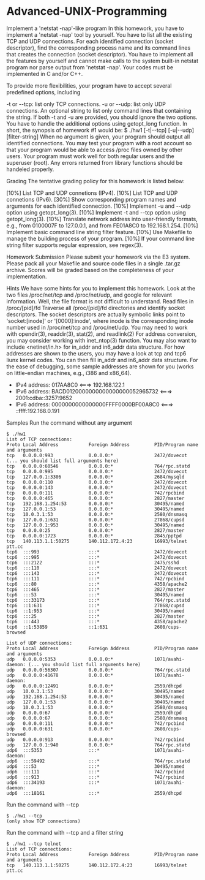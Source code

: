 # Advanced-UNIX-Programming
Implement a 'netstat -nap'-like program
In this homework, you have to implement a 'netstat -nap' tool by yourself. You have to list all the existing TCP and UDP connections. For each identified connection (socket descriptor), find the corresponding process name and its command lines that creates the connection (socket descriptor). You have to implement all the features by yourself and cannot make calls to the system built-in netstat program nor parse output from 'netstat -nap'. Your codes must be implemented in C and/or C++.

To provide more flexibilities, your program have to accept several predefined options, including

-t or --tcp: list only TCP connections.
-u or --udp: list only UDP connections.
An optional string to list only command lines that containing the string.
If both -t and -u are provided, you should ignore the two options. You have to handle the additional options using getopt_long function. In short, the synopsis of homework #1 would be:
$ ./hw1 [-t|--tcp] [-u|--udp] [filter-string]
When no argument is given, your program should output all identified connections. You may test your program with a root account so that your program would be able to access /proc files owned by other users.
Your program must work well for both regular users and the superuser (root). Any errors returned from library functions should be handeled properly.

Grading
The tentative grading policy for this homework is listed below:

[10%] List TCP and UDP connetions (IPv4).
[10%] List TCP and UDP connetions (IPv6).
[30%] Show corresponding program names and arguments for each identified connection.
[10%] Implement -u and --udp option using getopt_long(3).
[10%] Implement -t and --tcp option using getopt_long(3).
[10%] Translate network address into user-friendly formats, e.g., from 0100007F to 127.0.0.1, and from FE01A8C0 to 192.168.1.254.
[10%] Implement basic command line string filter feature.
[10%] Use Makefile to manage the building process of your program.
[10%] If your command line string filter supports regular expression, see regex(3).

Homework Submission
Please submit your homework via the E3 system. Please pack all your Makefile and source code files in a single .tar.gz archive. Scores will be graded based on the completeness of your implementation.

Hints
We have some hints for you to implement this homework.
Look at the two files /proc/net/tcp and /proc/net/udp, and google for relevant information. Well, the file format is not difficult to understand.
Read files in /proc/[pid]/fd
Traverse all /proc/[pid]/fd directories and identify socket descriptors. The socket descriptors are actually symbolic links point to 'socket:[inode]' or '[0000]:inode', where inode is the corresponding inode number used in /proc/net/tcp and /proc/net/udp.
You may need to work with opendir(3), readdir(3), stat(2), and readlink(2)
For address conversion, you may consider working with inet_ntop(3) function. You may also want to include <netinet/in.h> for in_addr and in6_addr data structure. For how addresses are shown to the users, you may have a look at tcp and tcp6 liunx kernel codes. You can then fill in_addr and in6_addr data structure.
For the ease of debugging, some sample addresses are shown for you (works on little-endian machines, e.g., i386 and x86_64).
- IPv4 address: 017AA8C0 <===> 192.168.122.1
- IPv6 address: BACD0120000000000000000052965732 <===> 2001:cdba::3257:9652
- IPv6 address: 0000000000000000FFFF0000BF00A8C0 <===> ::ffff:192.168.0.191

Samples
Run the command without any argument
```
$ ./hw1
List of TCP connections:
Proto Local Address           Foreign Address         PID/Program name and arguments
tcp   0.0.0.0:993             0.0.0.0:*               2472/dovecot (... you should list full arguments here)
tcp   0.0.0.0:60546           0.0.0.0:*               764/rpc.statd   
tcp   0.0.0.0:995             0.0.0.0:*               2472/dovecot    
tcp   127.0.0.1:3306          0.0.0.0:*               2684/mysqld     
tcp   0.0.0.0:110             0.0.0.0:*               2472/dovecot    
tcp   0.0.0.0:143             0.0.0.0:*               2472/dovecot    
tcp   0.0.0.0:111             0.0.0.0:*               742/rpcbind     
tcp   0.0.0.0:465             0.0.0.0:*               2827/master     
tcp   192.168.1.254:53        0.0.0.0:*               30495/named     
tcp   127.0.0.1:53            0.0.0.0:*               30495/named     
tcp   10.0.3.1:53             0.0.0.0:*               2580/dnsmasq    
tcp   127.0.0.1:631           0.0.0.0:*               27868/cupsd     
tcp   127.0.0.1:953           0.0.0.0:*               30495/named     
tcp   0.0.0.0:25              0.0.0.0:*               2827/master     
tcp   0.0.0.0:1723            0.0.0.0:*               2845/pptpd      
tcp   140.113.1.1:50275       140.112.172.4:23        16993/telnet ptt.cc
tcp6  :::993                  :::*                    2472/dovecot    
tcp6  :::995                  :::*                    2472/dovecot    
tcp6  :::2122                 :::*                    2475/sshd       
tcp6  :::110                  :::*                    2472/dovecot    
tcp6  :::143                  :::*                    2472/dovecot    
tcp6  :::111                  :::*                    742/rpcbind     
tcp6  :::80                   :::*                    4358/apache2    
tcp6  :::465                  :::*                    2827/master     
tcp6  :::53                   :::*                    30495/named     
tcp6  :::33173                :::*                    764/rpc.statd   
tcp6  ::1:631                 :::*                    27868/cupsd     
tcp6  ::1:953                 :::*                    30495/named     
tcp6  :::25                   :::*                    2827/master     
tcp6  :::443                  :::*                    4358/apache2    
tcp6  ::1:53859               ::1:631                 2608/cups-browsed

List of UDP connections:
Proto Local Address           Foreign Address         PID/Program name and arguments
udp   0.0.0.0:5353            0.0.0.0:*               1071/avahi-daemon: (... you should list full arguments here)
udp   0.0.0.0:56307           0.0.0.0:*               764/rpc.statd   
udp   0.0.0.0:41678           0.0.0.0:*               1071/avahi-daemon: 
udp   0.0.0.0:12491           0.0.0.0:*               2559/dhcpd      
udp   10.0.3.1:53             0.0.0.0:*               30495/named     
udp   192.168.1.254:53        0.0.0.0:*               30495/named     
udp   127.0.0.1:53            0.0.0.0:*               30495/named     
udp   10.0.3.1:53             0.0.0.0:*               2580/dnsmasq    
udp   0.0.0.0:67              0.0.0.0:*               2559/dhcpd      
udp   0.0.0.0:67              0.0.0.0:*               2580/dnsmasq    
udp   0.0.0.0:111             0.0.0.0:*               742/rpcbind     
udp   0.0.0.0:631             0.0.0.0:*               2608/cups-browsed
udp   0.0.0.0:913             0.0.0.0:*               742/rpcbind     
udp   127.0.0.1:940           0.0.0.0:*               764/rpc.statd   
udp6  :::5353                 :::*                    1071/avahi-daemon: 
udp6  :::59492                :::*                    764/rpc.statd   
udp6  :::53                   :::*                    30495/named     
udp6  :::111                  :::*                    742/rpcbind     
udp6  :::913                  :::*                    742/rpcbind     
udp6  :::34193                :::*                    1071/avahi-daemon: 
udp6  :::18161                :::*                    2559/dhcpd      
```
Run the command with --tcp
```
$ ./hw1 --tcp
(only show TCP connections)
```

Run the command with --tcp and a filter string
```
$ ./hw1 --tcp telnet
List of TCP connections:
Proto Local Address           Foreign Address         PID/Program name and arguments
tcp   140.113.1.1:50275       140.112.172.4:23        16993/telnet ptt.cc
```
